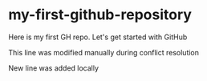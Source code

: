# my-first-github-repository
Here is my first GH repo. Let's get started with GitHub

This line was modified manually during conflict resolution

New line was added locally
